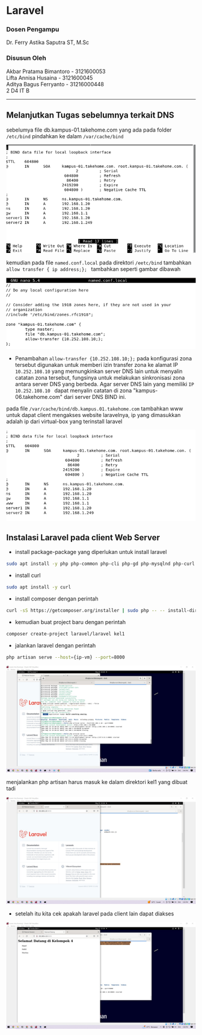 # Laravel
### Dosen Pengampu
Dr. Ferry Astika Saputra ST, M.Sc
### Disusun Oleh
Akbar Pratama Bimantoro - 3121600053<br>
Lifta Annisa Husaina - 3121600045<br>
Aditya Bagus Ferryanto - 31216000448<br>
2 D4 IT B

---

## Melanjutkan Tugas sebelumnya terkait DNS
sebelumya file db.kampus-01.takehome.com yang ada pada folder ```/etc/bind``` pindahkan ke dalam ```/var/cache/bind```

<img src="assets/1.png">

kemudian pada file ```named.conf.local``` pada direktori ```/eetc/bind``` tambahkan ```allow transfer { ip address;}; ``` tambahkan seperti gambar dibawah

<img src="assets/2.png">

- Penambahan ```allow-transfer {10.252.108.10;};``` pada konfigurasi zona tersebut digunakan untuk memberi izin transfer zona ke alamat IP ```10.252.108.10``` yang memungkinkan server DNS lain untuk menyalin catatan zona tersebut, fungsinya untuk melakukan sinkronisasi zona antara server DNS yang berbeda. Agar server DNS lain yang memiliki ```IP 10.252.108.10 ``` dapat menyalin catatan di zona "kampus-06.takehome.com" dari server DNS BIND ini.

pada file ```/var/cache/bind/db.kampus.01.takehome.com``` tambahkan www untuk dapat client mengakses website laravelnya, ip yang dimasukkan adalah ip dari virtual-box yang terinstall laravel

<img src="assets/3.png">

## Instalasi Laravel pada client Web Server

- install package-package yang diperlukan untuk install laravel
```sh
sudo apt install -y php php-common php-cli php-gd php-mysqlnd php-curl php-intl php-mbstring php-bcmath php-xml php-zip
```

- install curl
```sh
sudo apt install -y curl
```

- install composer dengan perintah
```sh
curl -sS https://getcomposer.org/installer | sudo php -- -- install-dir=/usr/bin --filename=composer
```

- kemudian buat project baru dengan perintah
```sh
composer create-project laravel/laravel kel1
```

- jalankan laravel dengan perintah
```sh
php artisan serve --host={ip-vm} --port=8000
```
<img src="assets/6.jpg">

menjalankan php artisan harus masuk ke dalam direktori kel1 yang dibuat tadi

<img src="assets/4.jpg">

- setelah itu kita cek apakah laravel pada client lain dapat diakses

<img src="assets/5.jpg">